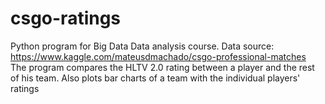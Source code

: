 # csgo-ratings
Python program for Big Data Data analysis course. Data source: https://www.kaggle.com/mateusdmachado/csgo-professional-matches  
The program compares the HLTV 2.0 rating between a player and the rest of his team. Also plots bar charts of a team with the individual players' ratings
